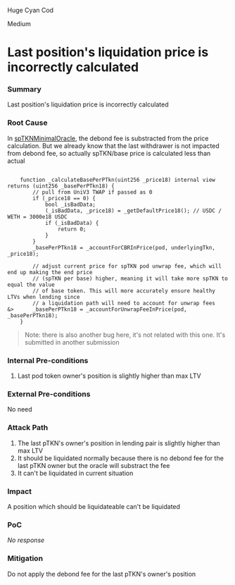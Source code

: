 Huge Cyan Cod

Medium

# Last position's liquidation price is incorrectly calculated

### Summary

Last position's liquidation price is incorrectly calculated

### Root Cause

In [spTKNMinimalOracle](https://github.com/sherlock-audit/2025-01-peapods-finance/blob/main/contracts/contracts/oracle/spTKNMinimalOracle.sol#L185), the debond fee is substracted from the price calculation. But we already know that the last withdrawer is not impacted from debond fee, so actually spTKN/base price is calculated less than actual

```solidity

    function _calculateBasePerPTkn(uint256 _price18) internal view returns (uint256 _basePerPTkn18) {
        // pull from UniV3 TWAP if passed as 0
        if (_price18 == 0) {
            bool _isBadData;
            (_isBadData, _price18) = _getDefaultPrice18(); // USDC / WETH = 3000e18 USDC
            if (_isBadData) {
                return 0;
            }
        }
        _basePerPTkn18 = _accountForCBRInPrice(pod, underlyingTkn, _price18);  

        // adjust current price for spTKN pod unwrap fee, which will end up making the end price
        // (spTKN per base) higher, meaning it will take more spTKN to equal the value
        // of base token. This will more accurately ensure healthy LTVs when lending since
        // a liquidation path will need to account for unwrap fees
&>      _basePerPTkn18 = _accountForUnwrapFeeInPrice(pod, _basePerPTkn18); 
    }
```

> Note: there is also another bug here, it's not related with this one. It's submitted in another submission

### Internal Pre-conditions

1. Last pod token owner's position is slightly higher than max LTV

### External Pre-conditions

No need

### Attack Path

1. The last pTKN's owner's position in lending pair is slightly higher than max LTV
2. It should be liquidated normally because there is no debond fee for the last pTKN owner but the oracle will substract the fee
3. It can't be liquidated in current situation

### Impact

A position which should be liquidateable can't be liquidated

### PoC

_No response_

### Mitigation

Do not apply the debond fee for the last pTKN's owner's position